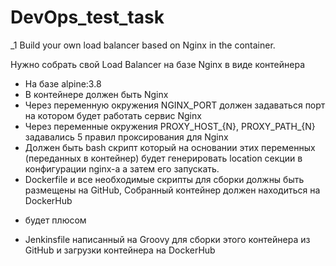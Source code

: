 # DevOps_test_task
_1
Build your own load balancer based on Nginx in the container.

Нужно собрать свой Load Balancer на базе Nginx в виде контейнера
- На базе alpine:3.8
- В контейнере должен быть Nginx
- Через переменную окружения NGINX_PORT должен задаваться порт на котором будет работать сервис Nginx
- Через переменные окружения PROXY_HOST_{N}, PROXY_PATH_{N} задавались 5 правил проксирования для Nginx
- Должен быть bash скрипт который на основании этих переменных (переданных в контейнер) будет генерировать location секции в конфигурации nginx-а а затем его запускать.
- Dockerfile и все необходимые скрипты для сборки должны быть размещены на GitHub, Собранный контейнер должен находиться на DockerHub

+ будет плюсом
- Jenkinsfile написанный на Groovy для сборки этого контейнера из GitHub и загрузки контейнера на DockerHub

